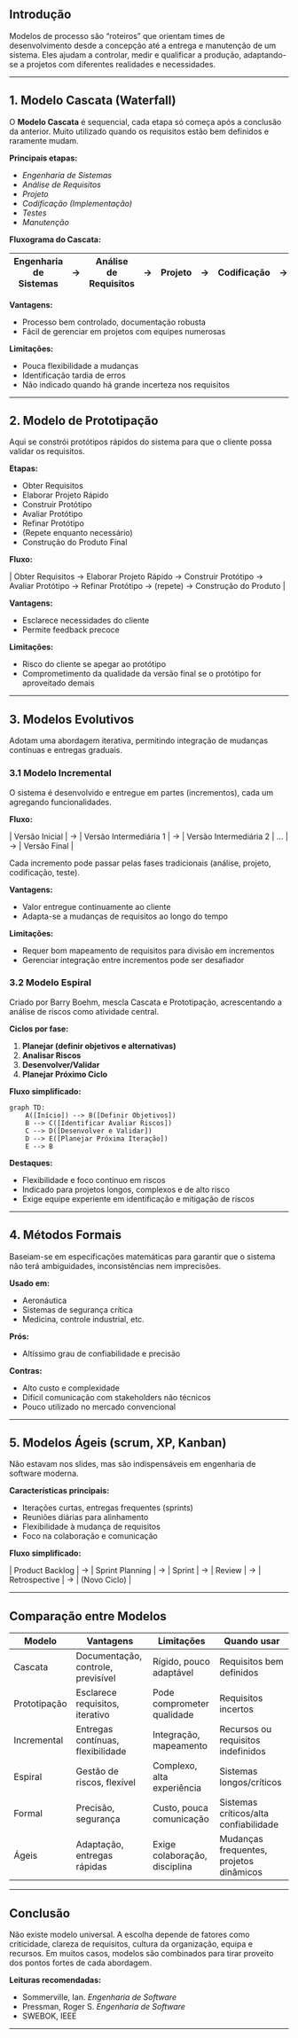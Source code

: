 
## Introdução

Modelos de processo são “roteiros” que orientam times de desenvolvimento desde a concepção até a entrega e manutenção de um sistema. Eles ajudam a controlar, medir e qualificar a produção, adaptando-se a projetos com diferentes realidades e necessidades.

---

## 1. Modelo Cascata (Waterfall)

O **Modelo Cascata** é sequencial, cada etapa só começa após a conclusão da anterior. Muito utilizado quando os requisitos estão bem definidos e raramente mudam.

**Principais etapas:**  
- _Engenharia de Sistemas_  
- _Análise de Requisitos_  
- _Projeto_  
- _Codificação (Implementação)_  
- _Testes_  
- _Manutenção_  

**Fluxograma do Cascata:**

| Engenharia de Sistemas | → | Análise de Requisitos | → | Projeto | → | Codificação | → | Testes | → | Manutenção |
|-----------------------|---|----------------------|---|--------|---|------------|---|--------|---|------------|

**Vantagens:**
- Processo bem controlado, documentação robusta  
- Fácil de gerenciar em projetos com equipes numerosas

**Limitações:**
- Pouca flexibilidade a mudanças  
- Identificação tardia de erros  
- Não indicado quando há grande incerteza nos requisitos

---

## 2. Modelo de Prototipação

Aqui se constrói protótipos rápidos do sistema para que o cliente possa validar os requisitos.

**Etapas:**  
- Obter Requisitos  
- Elaborar Projeto Rápido  
- Construir Protótipo  
- Avaliar Protótipo  
- Refinar Protótipo  
- (Repete enquanto necessário)  
- Construção do Produto Final  

**Fluxo:**

| Obter Requisitos → Elaborar Projeto Rápido → Construir Protótipo → Avaliar Protótipo → Refinar Protótipo → (repete) → Construção do Produto |

**Vantagens:**
- Esclarece necessidades do cliente  
- Permite feedback precoce

**Limitações:**
- Risco do cliente se apegar ao protótipo  
- Comprometimento da qualidade da versão final se o protótipo for aproveitado demais

---

## 3. Modelos Evolutivos

Adotam uma abordagem iterativa, permitindo integração de mudanças contínuas e entregas graduais.

### 3.1 Modelo Incremental

O sistema é desenvolvido e entregue em partes (incrementos), cada um agregando funcionalidades.

**Fluxo:**

| Versão Inicial | → | Versão Intermediária 1 | → | Versão Intermediária 2 | ... | → | Versão Final |

Cada incremento pode passar pelas fases tradicionais (análise, projeto, codificação, teste).

**Vantagens:**
- Valor entregue continuamente ao cliente  
- Adapta-se a mudanças de requisitos ao longo do tempo

**Limitações:**
- Requer bom mapeamento de requisitos para divisão em incrementos  
- Gerenciar integração entre incrementos pode ser desafiador

### 3.2 Modelo Espiral

Criado por Barry Boehm, mescla Cascata e Prototipação, acrescentando a análise de riscos como atividade central.

**Ciclos por fase:**

1. **Planejar (definir objetivos e alternativas)**
2. **Analisar Riscos**
3. **Desenvolver/Validar**
4. **Planejar Próximo Ciclo**

**Fluxo simplificado:**

```
graph TD:
    A([Início]) --> B([Definir Objetivos])
    B --> C([Identificar Avaliar Riscos])
    C --> D([Desenvolver e Validar])
    D --> E([Planejar Próxima Iteração])
    E --> B

```

**Destaques:**
- Flexibilidade e foco contínuo em riscos
- Indicado para projetos longos, complexos e de alto risco
- Exige equipe experiente em identificação e mitigação de riscos

---

## 4. Métodos Formais

Baseiam-se em especificações matemáticas para garantir que o sistema não terá ambiguidades, inconsistências nem imprecisões.

**Usado em:**
- Aeronáutica
- Sistemas de segurança crítica
- Medicina, controle industrial, etc.

**Prós:**
- Altíssimo grau de confiabilidade e precisão

**Contras:**
- Alto custo e complexidade
- Difícil comunicação com stakeholders não técnicos
- Pouco utilizado no mercado convencional

---

## 5. Modelos Ágeis (scrum, XP, Kanban)

Não estavam nos slides, mas são indispensáveis em engenharia de software moderna.

**Características principais:**
- Iterações curtas, entregas frequentes (sprints)
- Reuniões diárias para alinhamento
- Flexibilidade à mudança de requisitos
- Foco na colaboração e comunicação

**Fluxo simplificado:**

| Product Backlog | → | Sprint Planning | → | Sprint | → | Review | → | Retrospective | → | (Novo Ciclo) |

---

## Comparação entre Modelos

| Modelo         | Vantagens                          | Limitações                    | Quando usar                          |
|----------------|------------------------------------|-------------------------------|--------------------------------------|
| Cascata        | Documentação, controle, previsível | Rígido, pouco adaptável       | Requisitos bem definidos             |
| Prototipação   | Esclarece requisitos, iterativo    | Pode comprometer qualidade    | Requisitos incertos                  |
| Incremental    | Entregas contínuas, flexibilidade  | Integração, mapeamento        | Recursos ou requisitos indefinidos   |
| Espiral        | Gestão de riscos, flexível         | Complexo, alta experiência    | Sistemas longos/críticos             |
| Formal         | Precisão, segurança                | Custo, pouca comunicação      | Sistemas críticos/alta confiabilidade|
| Ágeis          | Adaptação, entregas rápidas        | Exige colaboração, disciplina | Mudanças frequentes, projetos dinâmicos |

---

## Conclusão

Não existe modelo universal. A escolha depende de fatores como criticidade, clareza de requisitos, cultura da organização, equipa e recursos. Em muitos casos, modelos são combinados para tirar proveito dos pontos fortes de cada abordagem.

**Leituras recomendadas:**  
- Sommerville, Ian. _Engenharia de Software_  
- Pressman, Roger S. _Engenharia de Software_  
- SWEBOK, IEEE

---

[^1]: Aula04-ModelosProcessoSoftware.pdf

[^2]: QualidadeDeProcesso.md

